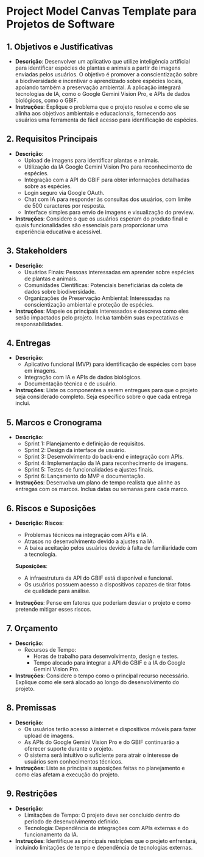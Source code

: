 # Project Model Canvas Template para Projetos de Software

## 1. Objetivos e Justificativas
- **Descrição**: Desenvolver um aplicativo que utilize inteligência artificial para identificar espécies de plantas e animais a partir de imagens enviadas pelos usuários. O objetivo é promover a conscientização sobre a biodiversidade e incentivar o aprendizado sobre espécies locais, apoiando também a preservação ambiental. A aplicação integrará tecnologias de IA, como o Google Gemini Vision Pro, e APIs de dados biológicos, como o GBIF.
- **Instruções**: Explique o problema que o projeto resolve e como ele se alinha aos objetivos ambientais e educacionais, fornecendo aos usuários uma ferramenta de fácil acesso para identificação de espécies.

## 2. Requisitos Principais
- **Descrição**: 
  - Upload de imagens para identificar plantas e animais.
  - Utilização da IA Google Gemini Vision Pro para reconhecimento de espécies.
  - Integração com a API do GBIF para obter informações detalhadas sobre as espécies.
  - Login seguro via Google OAuth.
  - Chat com IA para responder às consultas dos usuários, com limite de 500 caracteres por resposta.
  - Interface simples para envio de imagens e visualização do preview.
- **Instruções**: Considere o que os usuários esperam do produto final e quais funcionalidades são essenciais para proporcionar uma experiência educativa e acessível.

## 3. Stakeholders
- **Descrição**: 
  - Usuários Finais: Pessoas interessadas em aprender sobre espécies de plantas e animais.
  - Comunidades Científicas: Potenciais beneficiárias da coleta de dados sobre biodiversidade.
  - Organizações de Preservação Ambiental: Interessadas na conscientização ambiental e proteção de espécies.
- **Instruções**: Mapeie os principais interessados e descreva como eles serão impactados pelo projeto. Inclua também suas expectativas e responsabilidades.

## 4. Entregas
- **Descrição**: 
  - Aplicativo funcional (MVP) para identificação de espécies com base em imagens.
  - Integração com IA e APIs de dados biológicos.
  - Documentação técnica e de usuário.
- **Instruções**: Liste os componentes a serem entregues para que o projeto seja considerado completo. Seja específico sobre o que cada entrega inclui.

## 5. Marcos e Cronograma
- **Descrição**: 
  - Sprint 1: Planejamento e definição de requisitos.
  - Sprint 2: Design da interface de usuário.
  - Sprint 3: Desenvolvimento do back-end e integração com APIs.
  - Sprint 4: Implementação da IA para reconhecimento de imagens.
  - Sprint 5: Testes de funcionalidades e ajustes finais.
  - Sprint 6: Lançamento do MVP e documentação.
- **Instruções**: Desenvolva um plano de tempo realista que alinhe as entregas com os marcos. Inclua datas ou semanas para cada marco.

## 6. Riscos e Suposições
- **Descrição**: 
  **Riscos**:
  - Problemas técnicos na integração com APIs e IA.
  - Atrasos no desenvolvimento devido a ajustes na IA.
  - A baixa aceitação pelos usuários devido à falta de familiaridade com a tecnologia.

  **Suposições**:
  - A infraestrutura da API do GBIF está disponível e funcional.
  - Os usuários possuem acesso a dispositivos capazes de tirar fotos de qualidade para análise.
- **Instruções**: Pense em fatores que poderiam desviar o projeto e como pretende mitigar esses riscos.

## 7. Orçamento
- **Descrição**: 
  - Recursos de Tempo:
    - Horas de trabalho para desenvolvimento, design e testes.
    - Tempo alocado para integrar a API do GBIF e a IA do Google Gemini Vision Pro.
- **Instruções**: Considere o tempo como o principal recurso necessário. Explique como ele será alocado ao longo do desenvolvimento do projeto.

## 8. Premissas
- **Descrição**: 
  - Os usuários terão acesso à internet e dispositivos móveis para fazer upload de imagens.
  - As APIs do Google Gemini Vision Pro e do GBIF continuarão a oferecer suporte durante o projeto.
  - O sistema será intuitivo o suficiente para atrair o interesse de usuários sem conhecimentos técnicos.
- **Instruções**: Liste as principais suposições feitas no planejamento e como elas afetam a execução do projeto.

## 9. Restrições
- **Descrição**: 
  - Limitações de Tempo: O projeto deve ser concluído dentro do período de desenvolvimento definido.
  - Tecnologia: Dependência de integrações com APIs externas e do funcionamento da IA.
- **Instruções**: Identifique as principais restrições que o projeto enfrentará, incluindo limitações de tempo e dependência de tecnologias externas.
